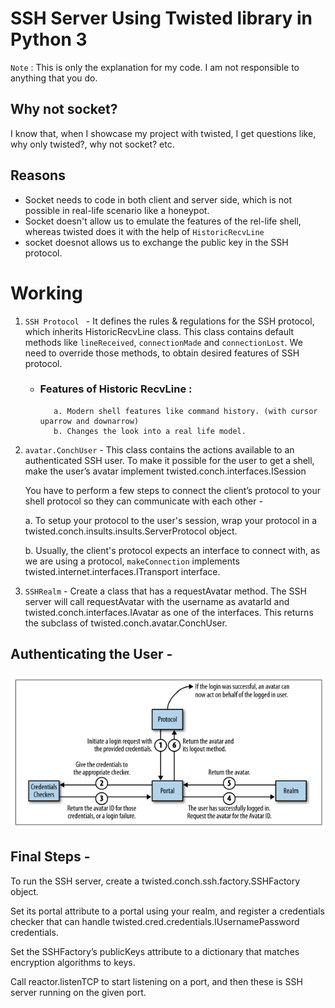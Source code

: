 # SSH Server Using Twisted library in Python 3

` Note ` : This is only the explanation for my code. I am not responsible to anything that you do.

## Why not socket?

I know that, when I showcase my project with twisted, I get questions like, why only twisted?, why not socket? etc.

## Reasons 
   - Socket needs to code in both client and server side, which is not possible in real-life scenario like a honeypot.
   - Socket doesn't allow us to emulate the features of the rel-life shell, whereas twisted does it with the help of ` HistoricRecvLine `
   - socket doesnot allows us to exchange the public key in the SSH protocol.

# Working 

1. ` SSH Protocol  ` - It defines the rules & regulations for the SSH protocol, which inherits HistoricRecvLine class. This class contains default methods like `lineReceived`, `connectionMade` and `connectionLost`. We need to override those methods, to obtain desired features of SSH protocol.
   - ### Features of Historic RecvLine : 
            a. Modern shell features like command history. (with cursor uparrow and downarrow)
            b. Changes the look into a real life model.

2. ` avatar.ConchUser ` - This class contains the actions available to an authenticated SSH user. To make it possible for the user to get a shell, make the user’s avatar implement twisted.conch.interfaces.ISession

    You have to perform a few steps to connect the client’s protocol to your shell protocol so they can communicate with each other - 

    a. To setup your protocol to the user's session,  wrap your protocol in a twisted.conch.insults.insults.ServerProtocol object.

    b. Usually, the client's protocol expects an interface to connect with, as we are using a protocol, `makeConnection` implements twisted.internet.interfaces.ITransport interface.
   
3. ` SSHRealm ` - Create a class that has a requestAvatar method. The SSH server will call requestAvatar with the username as avatarId and twisted.conch.interfaces.IAvatar as one of the interfaces. This returns the subclass of twisted.conch.avatar.ConchUser. 


## Authenticating the User - 

<center><img src='auth.png' alt="Authentication process"/></center>

## Final Steps - 

To run the SSH server, create a twisted.conch.ssh.factory.SSHFactory object. 

Set its portal attribute to a portal using your realm, and register a credentials checker that can handle twisted.cred.credentials.IUsernamePassword credentials. 

Set the SSHFactory’s publicKeys attribute to a dictionary that matches encryption algorithms to keys.

Call reactor.listenTCP to start listening on a port, and then these is SSH server running on the given port. 